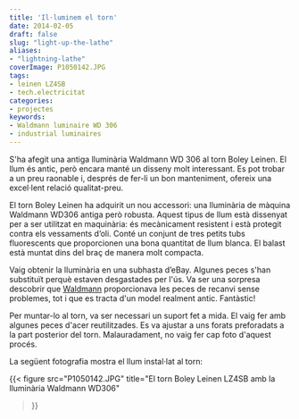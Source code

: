 ```yaml
---
title: 'Il·luminem el torn'
date: 2014-02-05
draft: false
slug: "light-up-the-lathe"
aliases:
- "lightning-lathe"
coverImage: P1050142.JPG
tags:
- leinen LZ4SB
- tech.electricitat
categories:
- projectes
keywords:
- Waldmann luminaire WD 306
- industrial luminaires
---
```


S'ha afegit una antiga lluminària Waldmann WD 306 al torn Boley
Leinen. El llum és antic, però encara manté un disseny molt
interessant. Es pot trobar a un preu raonable i, després de fer-li un
bon manteniment, ofereix una excel·lent relació qualitat-preu.

<!--more-->

El torn Boley Leinen ha adquirit un nou accessori: una lluminària de
màquina Waldmann WD306 antiga però robusta. Aquest tipus de llum està
dissenyat per a ser utilitzat en maquinària: és mecànicament resistent
i està protegit contra els vessaments d’oli. Conté un conjunt de tres
petits tubs fluorescents que proporcionen una bona quantitat de llum
blanca. El balast està muntat dins del braç de manera molt compacta.

Vaig obtenir la lluminària en una subhasta d’eBay. Algunes peces s'han
substituït perquè estaven desgastades per l'ús. Va ser una sorpresa
descobrir que [Waldmann](https://www.waldmann.com/home.764.en.html)
proporcionava les peces de recanvi sense problemes, tot i que es
tracta d'un model realment antic. Fantàstic!

Per muntar-lo al torn, va ser necessari un suport fet a mida. El vaig
fer amb algunes peces d'acer reutilitzades. Es va ajustar a uns forats
preforadats a la part posterior del torn. Malauradament, no vaig fer
cap foto d'aquest procés.

La següent fotografia mostra el llum instal·lat al torn:

{{< figure src="P1050142.JPG" 
	title="El torn Boley Leinen LZ4SB amb la lluminària Waldmann WD306"
>}}


